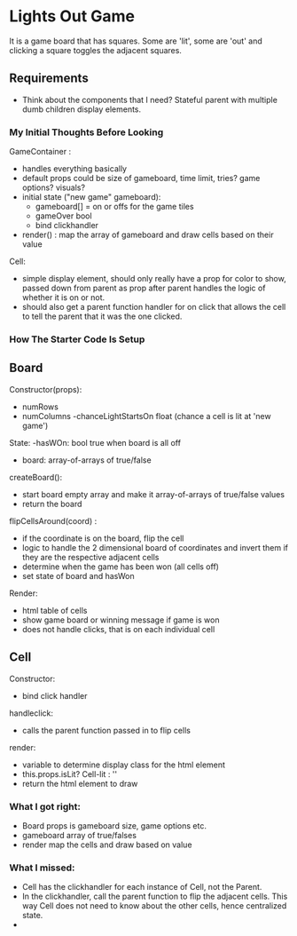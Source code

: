 # Lights Out Game

It is a game board that has squares. Some are 'lit', some are 'out' and clicking a square toggles the adjacent squares.

## Requirements

* Think about the components that I need? Stateful parent with multiple dumb children display elements.

### My Initial Thoughts Before Looking

GameContainer :
  - handles everything basically
  - default props could be size of gameboard, time limit, tries? game options? visuals?
  - initial state ("new game" gameboard):
    - gameboard[] = on or offs for the game tiles
    - gameOver bool
    - bind clickhandler
  - render() : map the array of gameboard and draw cells based on their value

Cell:
  - simple display element, should only really have a prop for color to show, passed down from parent as prop after parent handles the logic of whether it is on or not.
  - should also get a parent function handler for on click that allows the cell to tell the parent that it was the one clicked.


### How The Starter Code Is Setup

## Board

Constructor(props):
  - numRows
  - numColumns
  -chanceLightStartsOn float (chance a cell is lit at 'new game')

State:
  -hasWOn: bool true when board is all off
  - board: array-of-arrays of true/false

createBoard():
  - start board empty array and make it array-of-arrays of true/false values
  - return the board

flipCellsAround(coord) :
  - if the coordinate is on the board, flip the cell
  - logic to handle the 2 dimensional board of coordinates and invert them if they are the respective adjacent cells
  - determine when the game has been won (all cells off)
  - set state of board and hasWon

Render:
  - html table of cells
  - show game board or winning message if game is won
  - does not handle clicks, that is on each individual cell

## Cell

Constructor:
  - bind click handler

handleclick:
  - calls the parent function passed in to flip cells

render:
  - variable to determine display class for the html element
  - this.props.isLit? Cell-lit : ''
  - return the html element to draw

### What I got right:

* Board props is gameboard size, game options etc.
* gameboard array of true/falses
* render map the cells and draw based on value

### What I missed:

* Cell has the clickhandler for each instance of Cell, not the Parent.
* In the clickhandler, call the parent function to flip the adjacent cells. This way Cell does not need to know about the other cells, hence centralized state.
*